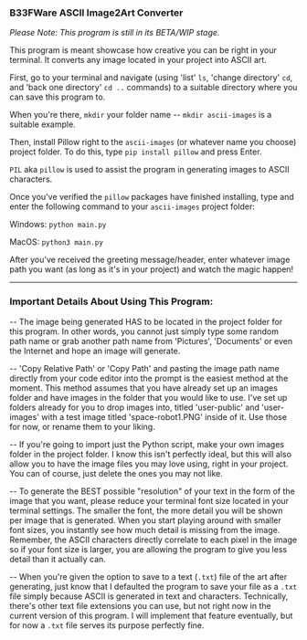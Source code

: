 ### B33FWare ASCII Image2Art Converter

*Please Note: This program is still in its BETA/WIP stage.*

This program is meant showcase how creative you can be right in your terminal. It converts any image located in your project into ASCII art.

First, go to your terminal and navigate (using 'list' ```ls```, 'change directory' ```cd```, and 'back one directory' ```cd ..``` commands) to a suitable directory where you can save this program to.

When you're there, ```mkdir``` your folder name -- ```mkdir ascii-images``` is a suitable example.

Then, install Pillow right to the ```ascii-images``` (or whatever name you choose) project folder. To do this, type ```pip install pillow``` and press Enter.

```PIL``` aka ```pillow``` is used to assist the program in generating images to ASCII characters.

Once you've verified the ```pillow``` packages have finished installing, type and enter the following command to your ```ascii-images``` project folder:
  
  Windows: ```python main.py```
  
  MacOS: ```python3 main.py```

After you've received the greeting message/header, enter whatever image path you want (as long as it's in your project) and watch the magic happen!

---------------------------------------------------------------------------------------------------------------------------------------------------------------
### Important Details About Using This Program:

-- The image being generated HAS to be located in the project folder for this program. In other words, you cannot just simply type some random path name or grab another path name from 'Pictures', 'Documents' or even the Internet and hope an image will generate. 

-- 'Copy Relative Path' or 'Copy Path' and pasting the image path name directly from your code editor into the prompt is the easiest method at the moment. This method assumes that you have already set up an images folder and have images in the folder that you would like to use. I've set up folders already for you to drop images into, titled 'user-public' and 'user-images' with a test image titled 'space-robot1.PNG' inside of it. Use those for now, or rename them to your liking.

-- If you're going to import just the Python script, make your own images folder in the project folder. I know this isn't perfectly ideal, but this will also allow you to have the image files you may love using, right in your project. You can of course, just delete the ones you may not like.

-- To generate the BEST possible "resolution" of your text in the form of the image that you want, please reduce your terminal font size located in your terminal settings. The smaller the font, the more detail you will be shown per image that is generated. When you start playing around with smaller font sizes, you instantly see how much detail is missing from the image. Remember, the ASCII characters directly correlate to each pixel in the image so if your font size is larger, you are allowing the program to give you less detail than it actually can.

-- When you're given the option to save to a text (```.txt```) file of the art after generating, just know that I defaulted the program to save your file as a ```.txt``` file simply because ASCII is generated in text and characters. Technically, there's other text file extensions you can use, but not right now in the current version of this program. I will implement that feature eventually, but for now a ```.txt``` file serves its purpose perfectly fine.

